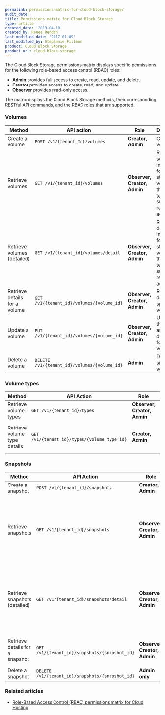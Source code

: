 ```yaml
---
permalink: permissions-matrix-for-cloud-block-storage/
audit_date:
title: Permissions matrix for Cloud Block Storage
type: article
created_date: '2013-04-10'
created_by: Renee Rendon
last_modified_date: '2017-01-09'
last_modified_by: Stephanie Fillmon
product: Cloud Block Storage
product_url: cloud-block-storage
---
```


The Cloud Block Storage permissions matrix displays specific permissions for the following role-based access control (RBAC) roles:

 - **Admin** provides full access to create, read, update, and delete.
 - **Creator** provides access to create, read, and update.
 - **Observer** provides read-only access.

The matrix displays the Cloud Block Storage methods, their corresponding RESTful API commands, and the RBAC roles that are supported.

### Volumes

Method | API action | Role | Description
--- | --- | --- | ---
Create a volume | `POST /v1/{tenant_Id}/volumes` | **Creator, Admin** | Creates a volume.
Retrieve volumes | `GET /v1/{tenant_id}/volumes` | **Observer, Creator, Admin** | Retrieves summary information for all block storage volumes that the tenant who submits the request can access.
Retrieve volumes (detailed) | `GET /v1/{tenant_id}/volumes/detail` | **Observer, Creator, Admin** | Retrieves detailed information for all block storage volumes that the tenant who submits the request can access.
Retrieve details for a volume | `GET /v1/{tenant_id}/volumes/{volume_id}` | **Observer, Creator, Admin** | Retrieves details for a specified volume.
Update a volume | `PUT /v1/{tenant_id}/volumes/{volume_id}` | **Observer, Creator, Admin** | Updates the name and description for a volume.
Delete a volume | `DELETE /v1/{tenant_id}/volumes/{volume_id}` | **Admin** | Deletes a single volume.

### Volume types

Method | API Action | Role | Description
--- | --- | --- | ---
Retrieve volume types |`GET /v1/{tenant_id}/types` | **Observer, Creator, Admin** | Retrieves volume types.
Retrieve volume type details | `GET /v1/{tenant_id}/types/{volume_type_id}` | **Creator, Admin** | Retrieves details for a specified volume type.

### Snapshots

Method | API Action | Role | Description
--- | --- | --- | ---
Create a snapshot | `POST /v1/{tenant_id}/snapshots` | **Creator, Admin** | Creates a snapshot.
Retrieve snapshots | `GET /v1/{tenant_id}/snapshots` | **Observer, Creator, Admin** | Retrieves summary information for all block storage snapshots that the tenant who submits the request can access.
Retrieve snapshots (detailed) | `GET /v1/{tenant_id}/snapshots/detail` | **Observer, Creator, Admin** | Retrieves detailed information for all block storage snapshots that the tenant who submits the request can access.
Retrieve details for a snapshot | `GET /v1/{tenant_id}/snapshots/{snapshot_id}` | **Observer, Creator, Admin** | Retrieves details for the specified snapshot.
Delete a snapshot | `DELETE /v1/{tenant_id}/snapshots/{snapshot_id}` | **Admin only** | Deletes a snapshot.

### Related articles

- [Role-Based Access Control (RBAC) permissions matrix for Cloud Hosting](/support/how-to/permissions-matrix-for-role-based-access-control-rbac)
